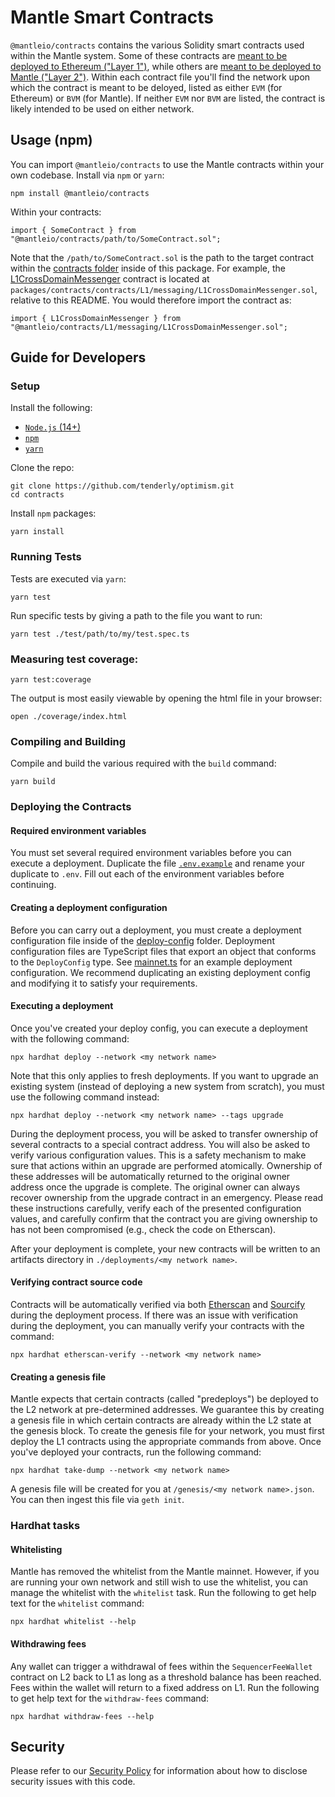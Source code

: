 # Mantle Smart Contracts

`@mantleio/contracts` contains the various Solidity smart contracts used within the Mantle system.
Some of these contracts are [meant to be deployed to Ethereum ("Layer 1")](https://github.com/tenderly/optimism/tree/main/packages/contracts/contracts/L1), while others are [meant to be deployed to Mantle ("Layer 2")](https://github.com/tenderly/optimism/tree/main/packages/contracts/contracts/L2).
Within each contract file you'll find the network upon which the contract is meant to be deloyed, listed as either `EVM` (for Ethereum) or `BVM` (for Mantle).
If neither `EVM` nor `BVM` are listed, the contract is likely intended to be used on either network.

## Usage (npm)

You can import `@mantleio/contracts` to use the Mantle contracts within your own codebase.
Install via `npm` or `yarn`:

```shell
npm install @mantleio/contracts
```

Within your contracts:

```solidity
import { SomeContract } from "@mantleio/contracts/path/to/SomeContract.sol";
```

Note that the `/path/to/SomeContract.sol` is the path to the target contract within the [contracts folder](https://github.com/tenderly/optimism/tree/main/packages/contracts/contracts) inside of this package.
For example, the [L1CrossDomainMessenger](https://github.com/tenderly/optimism/blob/main/packages/contracts/contracts/L1/messaging/L1CrossDomainMessenger.sol) contract is located at `packages/contracts/contracts/L1/messaging/L1CrossDomainMessenger.sol`, relative to this README.
You would therefore import the contract as:


```solidity
import { L1CrossDomainMessenger } from "@mantleio/contracts/L1/messaging/L1CrossDomainMessenger.sol";
```

## Guide for Developers

### Setup

Install the following:
- [`Node.js` (14+)](https://nodejs.org/en/)
- [`npm`](https://www.npmjs.com/get-npm)
- [`yarn`](https://classic.yarnpkg.com/en/docs/install/)

Clone the repo:

```shell
git clone https://github.com/tenderly/optimism.git
cd contracts
```

Install `npm` packages:

```shell
yarn install
```

### Running Tests

Tests are executed via `yarn`:

```shell
yarn test
```

Run specific tests by giving a path to the file you want to run:

```shell
yarn test ./test/path/to/my/test.spec.ts
```

### Measuring test coverage:

```shell
yarn test:coverage
```

The output is most easily viewable by opening the html file in your browser:

```shell
open ./coverage/index.html
```

### Compiling and Building

Compile and build the various required with the `build` command:

```shell
yarn build
```

### Deploying the Contracts

#### Required environment variables

You must set several required environment variables before you can execute a deployment.
Duplicate the file [`.env.example`](./.env.example) and rename your duplicate to `.env`.
Fill out each of the environment variables before continuing.

#### Creating a deployment configuration

Before you can carry out a deployment, you must create a deployment configuration file inside of the [deploy-config](./deploy-config/) folder.
Deployment configuration files are TypeScript files that export an object that conforms to the `DeployConfig` type.
See [mainnet.ts](./deploy-config/mainnet.ts) for an example deployment configuration.
We recommend duplicating an existing deployment config and modifying it to satisfy your requirements.

#### Executing a deployment

Once you've created your deploy config, you can execute a deployment with the following command:

```
npx hardhat deploy --network <my network name>
```

Note that this only applies to fresh deployments.
If you want to upgrade an existing system (instead of deploying a new system from scratch), you must use the following command instead:

```
npx hardhat deploy --network <my network name> --tags upgrade
```

During the deployment process, you will be asked to transfer ownership of several contracts to a special contract address.
You will also be asked to verify various configuration values.
This is a safety mechanism to make sure that actions within an upgrade are performed atomically.
Ownership of these addresses will be automatically returned to the original owner address once the upgrade is complete.
The original owner can always recover ownership from the upgrade contract in an emergency.
Please read these instructions carefully, verify each of the presented configuration values, and carefully confirm that the contract you are giving ownership to has not been compromised (e.g., check the code on Etherscan).

After your deployment is complete, your new contracts will be written to an artifacts directory in `./deployments/<my network name>`.

#### Verifying contract source code

Contracts will be automatically verified via both [Etherscan](https://etherscan.io) and [Sourcify](https://sourcify.dev/) during the deployment process.
If there was an issue with verification during the deployment, you can manually verify your contracts with the command:

```
npx hardhat etherscan-verify --network <my network name>
```

#### Creating a genesis file

Mantle expects that certain contracts (called "predeploys") be deployed to the L2 network at pre-determined addresses.
We guarantee this by creating a genesis file in which certain contracts are already within the L2 state at the genesis block.
To create the genesis file for your network, you must first deploy the L1 contracts using the appropriate commands from above.
Once you've deployed your contracts, run the following command:

```
npx hardhat take-dump --network <my network name>
```

A genesis file will be created for you at `/genesis/<my network name>.json`.
You can then ingest this file via `geth init`.

### Hardhat tasks

#### Whitelisting

Mantle has removed the whitelist from the Mantle mainnet.
However, if you are running your own network and still wish to use the whitelist, you can manage the whitelist with the `whitelist` task.
Run the following to get help text for the `whitelist` command:

```
npx hardhat whitelist --help
```

#### Withdrawing fees

Any wallet can trigger a withdrawal of fees within the `SequencerFeeWallet` contract on L2 back to L1 as long as a threshold balance has been reached.
Fees within the wallet will return to a fixed address on L1.
Run the following to get help text for the `withdraw-fees` command:

```
npx hardhat withdraw-fees --help
```

## Security
Please refer to our [Security Policy](https://github.com/mantlenetworkio/.github/security/policy) for information about how to disclose security issues with this code.
